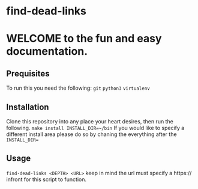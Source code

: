 # find-dead-links
# WELCOME to the fun and easy documentation.
## Prequisites
To run this you need the following:
`git`
`python3`
`virtualenv`
## Installation
Clone this repository into any place your heart desires, then run the following. `make install INSTALL_DIR=~/bin`
If you would like to specify a different install area please do so by chaning the everything after the `INSTALL_DIR=`
## Usage
`find-dead-links <DEPTH> <URL>`
keep in mind the url must specify a https:// infront for this script to function.
